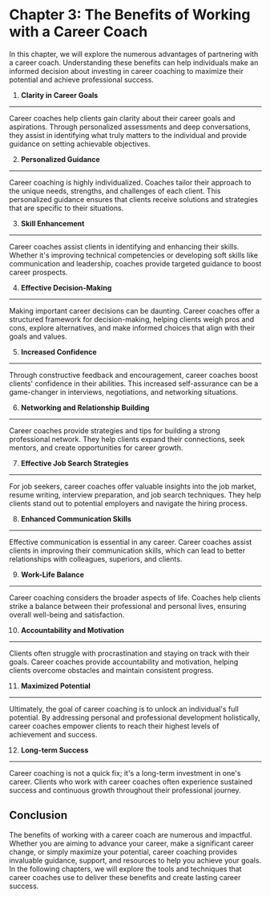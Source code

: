 Chapter 3: The Benefits of Working with a Career Coach
======================================================

In this chapter, we will explore the numerous advantages of partnering with a career coach. Understanding these benefits can help individuals make an informed decision about investing in career coaching to maximize their potential and achieve professional success.

1. **Clarity in Career Goals**
------------------------------

Career coaches help clients gain clarity about their career goals and aspirations. Through personalized assessments and deep conversations, they assist in identifying what truly matters to the individual and provide guidance on setting achievable objectives.

2. **Personalized Guidance**
----------------------------

Career coaching is highly individualized. Coaches tailor their approach to the unique needs, strengths, and challenges of each client. This personalized guidance ensures that clients receive solutions and strategies that are specific to their situations.

3. **Skill Enhancement**
------------------------

Career coaches assist clients in identifying and enhancing their skills. Whether it's improving technical competencies or developing soft skills like communication and leadership, coaches provide targeted guidance to boost career prospects.

4. **Effective Decision-Making**
--------------------------------

Making important career decisions can be daunting. Career coaches offer a structured framework for decision-making, helping clients weigh pros and cons, explore alternatives, and make informed choices that align with their goals and values.

5. **Increased Confidence**
---------------------------

Through constructive feedback and encouragement, career coaches boost clients' confidence in their abilities. This increased self-assurance can be a game-changer in interviews, negotiations, and networking situations.

6. **Networking and Relationship Building**
-------------------------------------------

Career coaches provide strategies and tips for building a strong professional network. They help clients expand their connections, seek mentors, and create opportunities for career growth.

7. **Effective Job Search Strategies**
--------------------------------------

For job seekers, career coaches offer valuable insights into the job market, resume writing, interview preparation, and job search techniques. They help clients stand out to potential employers and navigate the hiring process.

8. **Enhanced Communication Skills**
------------------------------------

Effective communication is essential in any career. Career coaches assist clients in improving their communication skills, which can lead to better relationships with colleagues, superiors, and clients.

9. **Work-Life Balance**
------------------------

Career coaching considers the broader aspects of life. Coaches help clients strike a balance between their professional and personal lives, ensuring overall well-being and satisfaction.

10. **Accountability and Motivation**
-------------------------------------

Clients often struggle with procrastination and staying on track with their goals. Career coaches provide accountability and motivation, helping clients overcome obstacles and maintain consistent progress.

11. **Maximized Potential**
---------------------------

Ultimately, the goal of career coaching is to unlock an individual's full potential. By addressing personal and professional development holistically, career coaches empower clients to reach their highest levels of achievement and success.

12. **Long-term Success**
-------------------------

Career coaching is not a quick fix; it's a long-term investment in one's career. Clients who work with career coaches often experience sustained success and continuous growth throughout their professional journey.

Conclusion
----------

The benefits of working with a career coach are numerous and impactful. Whether you are aiming to advance your career, make a significant career change, or simply maximize your potential, career coaching provides invaluable guidance, support, and resources to help you achieve your goals. In the following chapters, we will explore the tools and techniques that career coaches use to deliver these benefits and create lasting career success.
